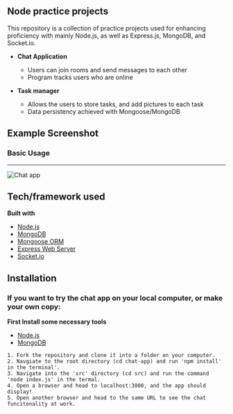 ## Node practice projects

This repository is a collection of practice projects used for enhancing proficiency with mainly Node.js, as well as Express.js, MongoDB, and Socket.io. 

* **Chat Application**
  - Users can join rooms and send messages to each other
  - Program tracks users who are online

* **Task manager** 
  - Allows the users to store tasks, and add pictures to each task
  - Data persistency achieved with Mongoose/MongoDB

## Example Screenshot

### Basic Usage
***

![Chat app](./chat.gif)

## Tech/framework used

<b>Built with</b>
- [Node.js](https://nodejs.org/en/)
- [MongoDB](https://www.mongodb.com/)
- [Mongoose ORM](https://mongoosejs.com/)
- [Express Web Server](https://expressjs.com/)
- [Socket.io](https://socket.io/)

## Installation

### If you want to try the chat app on your local computer, or make your own copy: 

<b>First Install some necessary tools</b>
- [Node.js](https://nodejs.org/en/)
- [MongoDB](https://www.mongodb.com/)

```
1. Fork the repository and clone it into a folder on your computer. 
2. Navgiate to the root directory (cd chat-app) and run 'npm install' in the terminal'.
3. Navigate into the 'src' directory (cd src) and run the command 'node index.js' in the termal.
4. Open a browser and head to localhost:3000, and the app should display!
5. Open another browser and head to the same URL to see the chat funcitonality at work.
```
